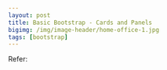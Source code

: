 ```yaml
---
layout: post
title: Basic Bootstrap - Cards and Panels
bigimg: /img/image-header/home-office-1.jpg
tags: [bootstrap]
---
```









Refer:



